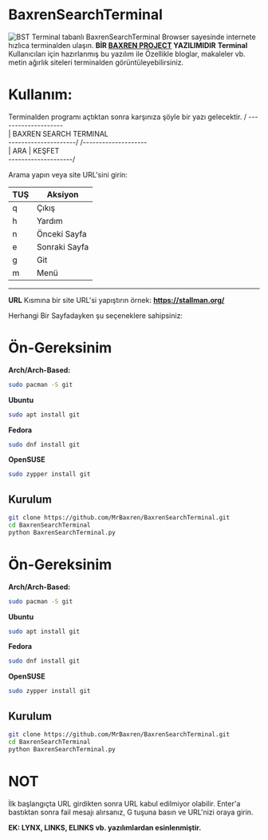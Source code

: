 
# BaxrenSearchTerminal
![BST](Logo.png)
Terminal tabanlı BaxrenSearchTerminal Browser sayesinde internete hızlıca terminalden ulaşın.
**BİR [BAXREN PROJECT](https://github.com/MrBaxren/BaxrenProject) YAZILIMIDIR**
**Terminal** Kullanıcıları için hazırlanmış bu yazılım ile Özellikle bloglar, makaleler vb. metin ağırlık siteleri terminalden görüntüleyebilirsiniz.
# Kullanım:
Terminalden programı açtıktan sonra karşınıza şöyle bir yazı gelecektir.
 / --------------------                       
|  BAXREN SEARCH TERMINAL  
 \---------------------/
 /--------------------                        
|  ARA    |  KEŞFET    
 \--------------------/

Arama yapın veya site URL'sini girin: 

| TUŞ    | Aksiyon                        |
| ------ | -------------------------------|
|  q     | Çıkış                          |
|  h     | Yardım                         |
|  n     | Önceki Sayfa                   |
|  e     | Sonraki Sayfa                  |
|  g     | Git                            |
|  m     | Menü                           |
___________________________________

**URL** Kısmına bir site URL'si yapıştırın örnek: **https://stallman.org/**

Herhangi Bir Sayfadayken şu seçeneklere sahipsiniz: 

# Ön-Gereksinim
**Arch/Arch-Based:**
```bash
sudo pacman -S git
```
**Ubuntu**
```bash
sudo apt install git
```
**Fedora**
```bash
sudo dnf install git
```
**OpenSUSE**
```bash
sudo zypper install git
```
## Kurulum
```bash
git clone https://github.com/MrBaxren/BaxrenSearchTerminal.git
cd BaxrenSearchTerminal
python BaxrenSearchTerminal.py
```

# Ön-Gereksinim
**Arch/Arch-Based:**
```bash
sudo pacman -S git
```
**Ubuntu**
```bash
sudo apt install git
```
**Fedora**
```bash
sudo dnf install git
```
**OpenSUSE**
```bash
sudo zypper install git
```
## Kurulum
```bash
git clone https://github.com/MrBaxren/BaxrenSearchTerminal.git
cd BaxrenSearchTerminal
python BaxrenSearchTerminal.py
```

# **NOT**
İlk başlangıçta URL girdikten sonra URL kabul edilmiyor olabilir. Enter'a bastıktan sonra fail mesajı alırsanız, G tuşuna basın ve URL'nizi oraya girin.


**EK: LYNX, LINKS, ELINKS vb. yazılımlardan esinlenmiştir.**
